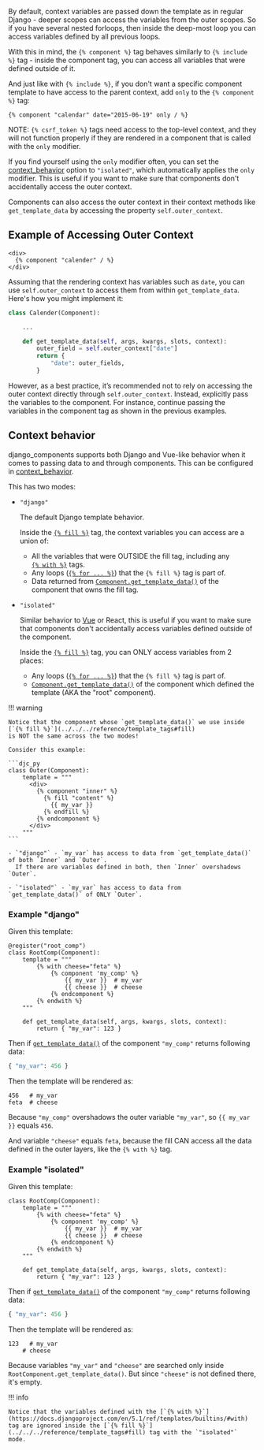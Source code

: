 By default, context variables are passed down the template as in regular Django - deeper scopes can access the variables from the outer scopes. So if you have several nested forloops, then inside the deep-most loop you can access variables defined by all previous loops.

With this in mind, the `{% component %}` tag behaves similarly to `{% include %}` tag - inside the component tag, you can access all variables that were defined outside of it.

And just like with `{% include %}`, if you don't want a specific component template to have access to the parent context, add `only` to the `{% component %}` tag:

```htmldjango
{% component "calendar" date="2015-06-19" only / %}
```

NOTE: `{% csrf_token %}` tags need access to the top-level context, and they will not function properly if they are rendered in a component that is called with the `only` modifier.

If you find yourself using the `only` modifier often, you can set the [context_behavior](#context-behavior) option to `"isolated"`, which automatically applies the `only` modifier. This is useful if you want to make sure that components don't accidentally access the outer context.

Components can also access the outer context in their context methods like `get_template_data` by accessing the property `self.outer_context`.

## Example of Accessing Outer Context

```django
<div>
  {% component "calender" / %}
</div>
```

Assuming that the rendering context has variables such as `date`, you can use `self.outer_context` to access them from within `get_template_data`. Here's how you might implement it:

```python
class Calender(Component):

    ...

    def get_template_data(self, args, kwargs, slots, context):
        outer_field = self.outer_context["date"]
        return {
            "date": outer_fields,
        }
```

However, as a best practice, it’s recommended not to rely on accessing the outer context directly through `self.outer_context`. Instead, explicitly pass the variables to the component. For instance, continue passing the variables in the component tag as shown in the previous examples.

## Context behavior

django_components supports both Django and Vue-like behavior when it comes to passing data to and through
components. This can be configured in [context_behavior](../../../reference/settings#context_behavior).

This has two modes:

- `"django"`

    The default Django template behavior.

    Inside the [`{% fill %}`](../../../reference/template_tags#fill) tag, the context variables
    you can access are a union of:

    - All the variables that were OUTSIDE the fill tag, including any\
      [`{% with %}`](https://docs.djangoproject.com/en/5.1/ref/templates/builtins/#with) tags.
    - Any loops ([`{% for ... %}`](https://docs.djangoproject.com/en/5.1/ref/templates/builtins/#cycle))
      that the `{% fill %}` tag is part of.
    - Data returned from [`Component.get_template_data()`](../../../reference/api#django_components.Component.get_template_data)
      of the component that owns the fill tag.

- `"isolated"`

    Similar behavior to [Vue](https://vuejs.org/guide/components/slots.html#render-scope) or React,
    this is useful if you want to make sure that components don't accidentally access variables defined outside
    of the component.

    Inside the [`{% fill %}`](../../../reference/template_tags#fill) tag, you can ONLY access variables from 2 places:

    - Any loops ([`{% for ... %}`](https://docs.djangoproject.com/en/5.1/ref/templates/builtins/#cycle))
      that the `{% fill %}` tag is part of.
    - [`Component.get_template_data()`](../../../reference/api#django_components.Component.get_template_data)
      of the component which defined the template (AKA the "root" component).

!!! warning

    Notice that the component whose `get_template_data()` we use inside
    [`{% fill %}`](../../../reference/template_tags#fill)
    is NOT the same across the two modes!

    Consider this example:

    ```djc_py
    class Outer(Component):
        template = """
          <div>
            {% component "inner" %}
              {% fill "content" %}
                {{ my_var }}
              {% endfill %}
            {% endcomponent %}
          </div>
        """
    ```

    - `"django"` - `my_var` has access to data from `get_template_data()` of both `Inner` and `Outer`.
      If there are variables defined in both, then `Inner` overshadows `Outer`.

    - `"isolated"` - `my_var` has access to data from `get_template_data()` of ONLY `Outer`.


### Example "django"

Given this template:

```djc_py
@register("root_comp")
class RootComp(Component):
    template = """
        {% with cheese="feta" %}
            {% component 'my_comp' %}
                {{ my_var }}  # my_var
                {{ cheese }}  # cheese
            {% endcomponent %}
        {% endwith %}
    """

    def get_template_data(self, args, kwargs, slots, context):
        return { "my_var": 123 }
```

Then if [`get_template_data()`](../../../reference/api#django_components.Component.get_template_data)
of the component `"my_comp"` returns following data:

```py
{ "my_var": 456 }
```

Then the template will be rendered as:

```django
456   # my_var
feta  # cheese
```

Because `"my_comp"` overshadows the outer variable `"my_var"`,
so `{{ my_var }}` equals `456`.

And variable `"cheese"` equals `feta`, because the fill CAN access
all the data defined in the outer layers, like the `{% with %}` tag.

### Example "isolated"

Given this template:

```djc_py
class RootComp(Component):
    template = """
        {% with cheese="feta" %}
            {% component 'my_comp' %}
                {{ my_var }}  # my_var
                {{ cheese }}  # cheese
            {% endcomponent %}
        {% endwith %}
    """

    def get_template_data(self, args, kwargs, slots, context):
        return { "my_var": 123 }
```

Then if [`get_template_data()`](../../../reference/api#django_components.Component.get_template_data)
of the component `"my_comp"` returns following data:

```py
{ "my_var": 456 }
```

Then the template will be rendered as:

```django
123   # my_var
    # cheese
```

Because variables `"my_var"` and `"cheese"` are searched only inside `RootComponent.get_template_data()`.
But since `"cheese"` is not defined there, it's empty.

!!! info

    Notice that the variables defined with the [`{% with %}`](https://docs.djangoproject.com/en/5.1/ref/templates/builtins/#with)
    tag are ignored inside the [`{% fill %}`](../../../reference/template_tags#fill) tag with the `"isolated"` mode.
